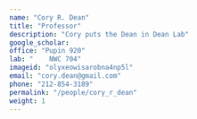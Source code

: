 ```yaml
---
name: "Cory R. Dean"
title: "Professor"
description: "Cory puts the Dean in Dean Lab"
google_scholar:
office: "Pupin 920"
lab: "    NWC 704"
imageid: "olyxeowisarobna4np5l"
email: "cory.dean@gmail.com"
phone: "212-854-3189"
permalink: "/people/cory_r_dean"
weight: 1
---
```

